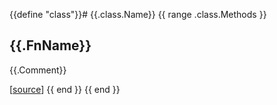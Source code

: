{{define "class"}}# {{.class.Name}}
{{ range .class.Methods }}
## {{.FnName}}

{{.Comment}}

[[source]({{$.class.Repo}}/tree/{{$.class.Commit}}/vm/{{$.class.Filename}}.go#L{{.FnLine}})]
{{ end }}
{{ end }}

